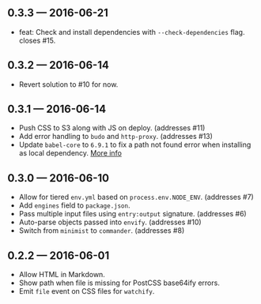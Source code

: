 
## 0.3.3 — 2016-06-21

* feat: Check and install dependencies with `--check-dependencies` flag. closes #15.

## 0.3.2 — 2016-06-14

* Revert solution to #10 for now.

## 0.3.1 — 2016-06-14

* Push CSS to S3 along with JS on deploy. (addresses #11)
* Add error handling to `budo` and `http-proxy`. (addresses #13)
* Update `babel-core` to `6.9.1` to fix a path not found error when installing as local dependency. [More info](https://github.com/mapbox/docbox/issues/13)

## 0.3.0 — 2016-06-10

* Allow for tiered `env.yml` based on `process.env.NODE_ENV`. (addresses #7)
* Add `engines` field to `package.json`.
* Pass multiple input files using `entry:output` signature. (addresses #6)
* Auto-parse objects passed into `envify`. (addresses #10)  
* Switch from `minimist` to `commander`. (addresses #8)

## 0.2.2 — 2016-06-01

* Allow HTML in Markdown.
* Show path when file is missing for PostCSS base64ify errors.
* Emit `file` event on CSS files for `watchify`.

